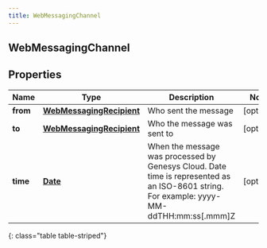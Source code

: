 ```yaml
---
title: WebMessagingChannel
---
```

## WebMessagingChannel


## Properties

| Name | Type | Description | Notes |
| ------------ | ------------- | ------------- | ------------- |
| **from** | <!----><!---->[**WebMessagingRecipient**](WebMessagingRecipient.html)<!----> | Who sent the message |  [optional] |
| **to** | <!----><!---->[**WebMessagingRecipient**](WebMessagingRecipient.html)<!----> | Who the message was sent to |  [optional] |
| **time** | <!----><!---->[**Date**](Date.html)<!----> | When the message was processed by Genesys Cloud. Date time is represented as an ISO-8601 string. For example: yyyy-MM-ddTHH:mm:ss[.mmm]Z |  [optional] |
{: class="table table-striped"}



